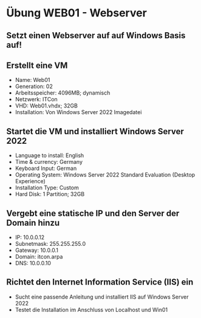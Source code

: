 # Übung WEB01 - Webserver

## Setzt einen Webserver auf auf Windows Basis auf!

## Erstellt eine VM

* Name:             Web01
* Generation:       02
* Arbeitsspeicher:  4096MB; dynamisch
* Netzwerk:         ITCon
* VHD:              Web01.vhdx; 32GB
* Installation:     Von Windows Server 2022 Imagedatei

## Startet die VM und installiert Windows Server 2022

* Language to install:      English
* Time & currency:          Germany
* Keyboard Input:           German
* Operating System:         Windows Server 2022 Standard Evaluation (Desktop Experience)
* Installation Type:        Custom
* Hard Disk:                1 Partition; 32GB

## Vergebt eine statische IP und den Server der Domain hinzu

* IP:          10.0.0.12
* Subnetmask:  255.255.255.0
* Gateway:     10.0.0.1
* Domain:      itcon.arpa 
* DNS:         10.0.0.10

## Richtet den Internet Information Service (IIS) ein

* Sucht eine passende Anleitung und installiert IIS auf Windows Server 2022
* Testet die Installation im Anschluss von Localhost und Win01